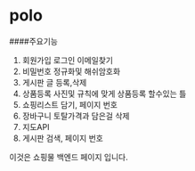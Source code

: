 # polo


####주요기능
1. 회원가입 로그인 이메일찾기
2. 비밀번호 정규화및 해쉬암호화
3. 게시판 글 등록,삭제
4. 상품등록 사진및 규칙에 맞게 상품등록 할수있는 틀
5. 쇼핑리스트 담기, 페이지 번호
6. 장바구니 토탈가격과 담은걸 삭제
7. 지도API 
8. 게시판 검색, 페이지 번호

이것은 쇼핑물 백엔드 페이지 입니다. 

